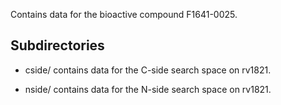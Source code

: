 Contains data for the bioactive compound F1641-0025.

## Subdirectories

- cside/ contains data for the C-side search space on rv1821.

- nside/ contains data for the N-side search space on rv1821.

